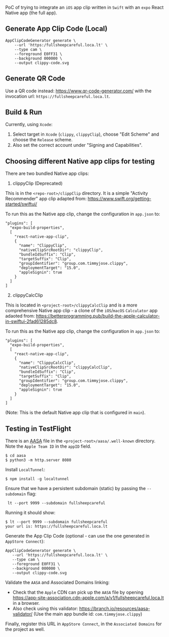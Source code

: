 PoC of trying to integrate an `iOS` app clip written in `Swift` with an `expo` React Native app (the full app).


## Generate App Clip Code (Local)

```
AppClipCodeGenerator generate \
    --url 'https:/fullsheepcareful.loca.lt' \
    --type cam \
    --foreground E0FF31 \
    --background 000000 \
    --output clippy-code.svg
```


## Generate QR Code

Use a QR code instead: https://www.qr-code-generator.com/ with the invocation url: `https://fullsheepcareful.loca.lt`.


## Build & Run

Currently, using `Xcode`:

1. Select target in `Xcode` (`clippy`, `clippyClip`), choose "Edit Scheme" and choose the `Release` scheme.
2. Also set the correct account under "Signing and Capabilities".


## Choosing different Native app clips for testing

There are two bundled Native app clips:

1. clippyClip (Deprecated)

This is in the `<repo-root>/clippClip` directory. It is a simple "Activity Recommender" app clip adapted from: https://www.swift.org/getting-started/swiftui/

To run this as the Native app clip, change the configuration in `app.json` to:

````
"plugins": [
  "expo-build-properties",
  [
    "react-native-app-clip",
    {
      "name": "ClippyClip",
      "nativeClipSrcRootDir": "clippyClip",
      "bundleIdSuffix": "Clip",
      "targetSuffix": "Clip",
      "groupIdentifier": "group.com.timmyjose.clippy",
      "deploymentTarget": "15.0",
      "appleSignin": true
    }
  ]
]
````

2. clippyCalcClip

This is located in `<project-root>/clippyCalcClip` and is a more comprehensive Native app clip - a clone of the `iOS`/`macOS` `Calculator` app
adaoted from: https://betterprogramming.pub/build-the-apple-calculator-in-swiftui-2fad61285dc8.

To run this as the Native app clip, change the configuration in `app.json` to:

```
"plugins": [
  "expo-build-properties",
  [
    "react-native-app-clip",
    {
      "name": "ClippyCalcClip",
      "nativeClipSrcRootDir": "clippyCalcClip",
      "bundleIdSuffix": "Clip",
      "targetSuffix": "Clip",
      "groupIdentifier": "group.com.timmyjose.clippy",
      "deploymentTarget": "15.0",
      "appleSignin": true
    }
  ]
]

```

(Note: This is the default Native app clip that is configured in `main`).

## Testing in TestFlight

There is an [AASA](https://developer.apple.com/documentation/xcode/supporting-associated-domains) file in the `<project-root>/aasa/.well-known` directory. Note the `Apple Team ID` in the `appID` field.

```
$ cd aasa
$ python3 -m http.server 8080
```

Install `LocalTunnel`:

```
$ npm install -g localtunnel
```

Ensure that we have a persistent subdomain (static) by passing the `--subdomain` flag:

```
 lt --port 9999 --subdomain fullsheepcareful
 ```

 Running it should show:

 ```
$ lt --port 9999 --subdomain fullsheepcareful
your url is: https://fullsheepcareful.loca.lt
 ```

Generate the App Clip Code (optional - can use the one generated in `AppStore Connect`):

 ```
AppClipCodeGenerator generate \
    --url 'https://fullsheepcareful.loca.lt' \
    --type cam \
    --foreground E0FF31 \
    --background 000000 \
    --output clippy-code.svg
```

Validate the `AASA` and Associated Domains linking:

* Check that the `Apple` CDN can pick up the `AASA` file by opening https://app-site-association.cdn-apple.com/a/v1/fullsheepcareful.loca.lt in a browser.
* Also check using this validator: https://branch.io/resources/aasa-validator/
  (Use the main app bundle id: `com.timmyjose.clippy`)

Finally, register this URL in `AppStore Connect`, in the `Associated Domains` for the project as well.